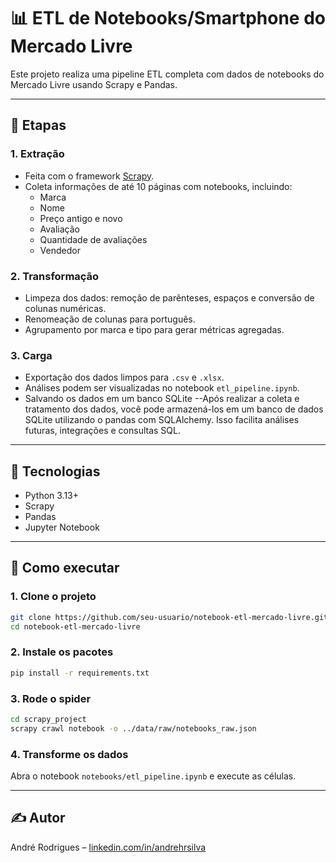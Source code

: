# 📊 ETL de Notebooks/Smartphone do Mercado Livre

Este projeto realiza uma pipeline ETL completa com dados de notebooks do Mercado Livre usando Scrapy e Pandas.

---

## 🔄 Etapas

### 1. Extração
- Feita com o framework [Scrapy](https://scrapy.org/).
- Coleta informações de até 10 páginas com notebooks, incluindo:
  - Marca
  - Nome
  - Preço antigo e novo
  - Avaliação
  - Quantidade de avaliações
  - Vendedor

### 2. Transformação
- Limpeza dos dados: remoção de parênteses, espaços e conversão de colunas numéricas.
- Renomeação de colunas para português.
- Agrupamento por marca e tipo para gerar métricas agregadas.

### 3. Carga
- Exportação dos dados limpos para `.csv` e `.xlsx`.
- Análises podem ser visualizadas no notebook `etl_pipeline.ipynb`.
- Salvando os dados em um banco SQLite
--Após realizar a coleta e tratamento dos dados, você pode armazená-los em um banco de dados SQLite utilizando o pandas com SQLAlchemy. Isso facilita análises futuras, integrações e consultas SQL.

---

## 🧰 Tecnologias

- Python 3.13+
- Scrapy
- Pandas
- Jupyter Notebook

---

## 🚀 Como executar

### 1. Clone o projeto
```bash
git clone https://github.com/seu-usuario/notebook-etl-mercado-livre.git
cd notebook-etl-mercado-livre
```

### 2. Instale os pacotes
```bash
pip install -r requirements.txt
```

### 3. Rode o spider
```bash
cd scrapy_project
scrapy crawl notebook -o ../data/raw/notebooks_raw.json
```

### 4. Transforme os dados
Abra o notebook `notebooks/etl_pipeline.ipynb` e execute as células.

---

## ✍️ Autor
André Rodrigues – [linkedin.com/in/andrehrsilva](https://linkedin.com/in/andrehrsilva)
